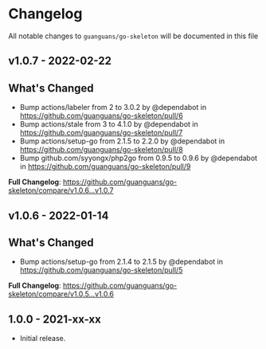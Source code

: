 # Changelog

All notable changes to `guanguans/go-skeleton` will be documented in this file

## v1.0.7 - 2022-02-22

## What's Changed

- Bump actions/labeler from 2 to 3.0.2 by @dependabot in https://github.com/guanguans/go-skeleton/pull/6
- Bump actions/stale from 3 to 4.1.0 by @dependabot in https://github.com/guanguans/go-skeleton/pull/7
- Bump actions/setup-go from 2.1.5 to 2.2.0 by @dependabot in https://github.com/guanguans/go-skeleton/pull/8
- Bump github.com/syyongx/php2go from 0.9.5 to 0.9.6 by @dependabot in https://github.com/guanguans/go-skeleton/pull/9

**Full Changelog**: https://github.com/guanguans/go-skeleton/compare/v1.0.6...v1.0.7

## v1.0.6 - 2022-01-14

## What's Changed

- Bump actions/setup-go from 2.1.4 to 2.1.5 by @dependabot in https://github.com/guanguans/go-skeleton/pull/5

**Full Changelog**: https://github.com/guanguans/go-skeleton/compare/v1.0.5...v1.0.6

## 1.0.0 - 2021-xx-xx

- Initial release.
